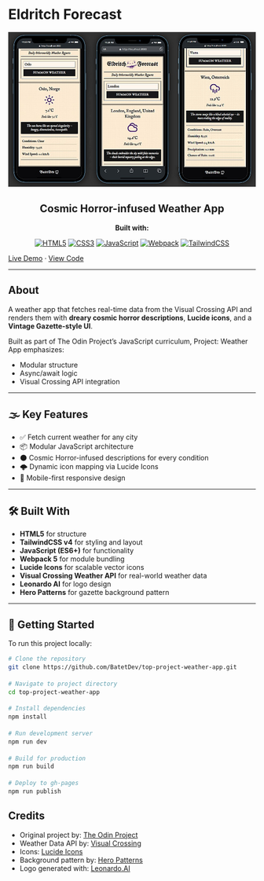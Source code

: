 # Eldritch Forecast

<div align="center">

![Logo](src/assets/logo.jpg)

## Cosmic Horror-infused Weather App

**Built with:**

[![HTML5](https://img.shields.io/badge/html5-%23E34F26.svg?style=for-the-badge&logo=html5&logoColor=white)](https://developer.mozilla.org/en-US/docs/Web/HTML)
[![CSS3](https://img.shields.io/badge/css3-%231572B6.svg?style=for-the-badge&logo=css3&logoColor=white)](https://developer.mozilla.org/en-US/docs/Web/CSS)
[![JavaScript](https://img.shields.io/badge/javascript-%23323330.svg?style=for-the-badge&logo=javascript&logoColor=%23F7DF1E)](https://developer.mozilla.org/en-US/docs/Web/JavaScript)
[![Webpack](https://img.shields.io/badge/webpack-%238DD6F9.svg?style=for-the-badge&logo=webpack&logoColor=black)](https://webpack.js.org/)
[![TailwindCSS](https://img.shields.io/badge/tailwindcss-%2338B2AC.svg?style=for-the-badge&logo=tailwind-css&logoColor=white)](https://tailwindcss.com/)

</div>

[Live Demo](https://batetdev.github.io/top-project-weather-app/) · [View Code](https://github.com/BatetDev/top-project-weather-app/tree/main)

---

## About

A weather app that fetches real-time data from the Visual Crossing API and renders them with **dreary cosmic horror descriptions**, **Lucide icons**, and a **Vintage Gazette-style UI**.

Built as part of The Odin Project’s JavaScript curriculum, Project: Weather App emphasizes:

- Modular structure
- Async/await logic
- Visual Crossing API integration

---

## 🌫️ Key Features

- ✅ Fetch current weather for any city
- 📦 Modular JavaScript architecture
- 🌑 Cosmic Horror-infused descriptions for every condition
- 🌩 Dynamic icon mapping via Lucide Icons
- 📱 Mobile-first responsive design

---

## 🛠 Built With

- **HTML5** for structure
- **TailwindCSS v4** for styling and layout
- **JavaScript (ES6+)** for functionality
- **Webpack 5** for module bundling
- **Lucide Icons** for scalable vector icons
- **Visual Crossing Weather API** for real-world weather data
- **Leonardo AI** for logo design
- **Hero Patterns** for gazette background pattern

---

## 🧪 Getting Started

To run this project locally:

```bash
# Clone the repository
git clone https://github.com/BatetDev/top-project-weather-app.git

# Navigate to project directory
cd top-project-weather-app

# Install dependencies
npm install

# Run development server
npm run dev

# Build for production
npm run build

# Deploy to gh-pages
npm run publish

```

## Credits

- Original project by: [The Odin Project](https://www.theodinproject.com/lessons/node-path-javascript-weather-app)
- Weather Data API by: [Visual Crossing](https://www.visualcrossing.com/weather-api/)
- Icons: [Lucide Icons](https://lucide.dev/)
- Background pattern by: [Hero Patterns](https://heropatterns.com/)
- Logo generated with: [Leonardo.AI](https://leonardo.ai/)
